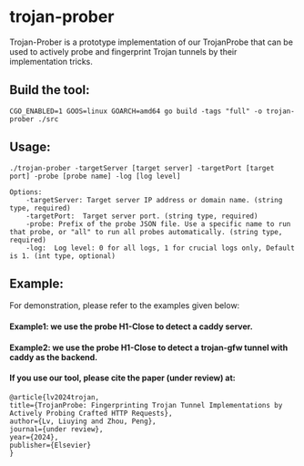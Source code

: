 # trojan-prober
Trojan-Prober is a prototype implementation of our TrojanProbe that can be used to actively probe and fingerprint Trojan tunnels by their implementation tricks.  

## Build the tool:    
``CGO_ENABLED=1 GOOS=linux GOARCH=amd64 go build -tags "full" -o trojan-prober ./src``  

## Usage:    
``./trojan-prober -targetServer [target server] -targetPort [target port] -probe [probe name] -log [log level] ``   
```
Options:    
    -targetServer: Target server IP address or domain name. (string type, required)   
    -targetPort:  Target server port. (string type, required)    
    -probe: Prefix of the probe JSON file. Use a specific name to run that probe, or "all" to run all probes automatically. (string type, required)    
    -log:  Log level: 0 for all logs, 1 for crucial logs only, Default is 1. (int type, optional)    
```

## Example:  
For demonstration, please refer to the examples given below:

#### Example1: we use the probe **H1-Close** to detect a caddy server.  


#### Example2:  we use the probe **H1-Close** to detect a trojan-gfw tunnel with caddy as the backend.  

#### If you use our tool, please cite the paper (under review) at:  
```
@article{lv2024trojan,  
title={TrojanProbe: Fingerprinting Trojan Tunnel Implementations by Actively Probing Crafted HTTP Requests},  
author={Lv, Liuying and Zhou, Peng},  
journal={under review},   
year={2024},  
publisher={Elsevier}  
}
```
